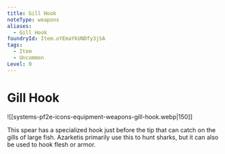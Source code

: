 ```yaml
---
title: Gill Hook
noteType: weapons
aliases:
  - Gill Hook
foundryId: Item.oYEmaYkUNDfy3jSA
tags:
  - Item
  - Uncommon
Level: 0
---
```


# Gill Hook
![[systems-pf2e-icons-equipment-weapons-gill-hook.webp|150]]

This spear has a specialized hook just before the tip that can catch on the gills of large fish. Azarketis primarily use this to hunt sharks, but it can also be used to hook flesh or armor.
